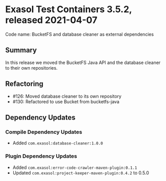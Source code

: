 # Exasol Test Containers 3.5.2, released 2021-04-07

Code name: BucketFS and database cleaner as external dependencies

## Summary

In this release we moved the BucketFS Java API and the database cleaner to their own repositories.

## Refactoring

* #126: Moved database cleaner to its own repository
* #130: Refactored to use Bucket from bucketfs-java

## Dependency Updates

### Compile Dependency Updates

* Added `com.exasol:database-cleaner:1.0.0`

### Plugin Dependency Updates

* Added `com.exasol:error-code-crawler-maven-plugin:0.1.1`
* Updated `com.exasol:project-keeper-maven-plugin:0.4.2` to 0.5.0
